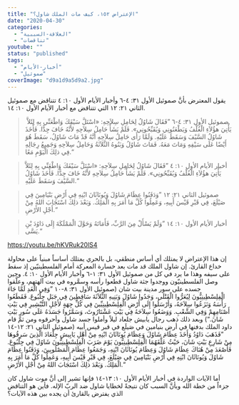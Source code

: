 ```yaml
---
title: "الإعتراض ١٥٢، كيف مات الملك شاول؟"
date: "2020-04-30"
categories: 
  - "العلاقة-السببية"
  - "تناقضات"
youtube: ""
status: "published"
tags: 
  - "أخبار-الأيام"
  - "صموئيل"
coverImage: "d9a1d9a5d9a2.jpg"
---
```


يقول المعترض بأنَّ صموئيل الأول ٣١: ٤-٦ وأخبار الأيام الأول ١٠: ٤ تتناقض مع صموئيل الثاني ٢١: ١٢ التي تتناقض مع أخبار الأيام الأول ١٠: ١٤.

>  صموئيل الأول ٣١: ٤-٦ ”فَقَالَ شَاوُلُ لِحَامِلِ سِلاَحِهِ: «اسْتَلَّ سَيْفَكَ وَاطْعَنِّي بِهِ لِئَلاَّ يَأْتِيَ هؤُلاَءِ الْغُلْفُ وَيَطْعَنُونِي وَيُقَبِّحُونِي». فَلَمْ يَشَأْ حَامِلُ سِلاَحِهِ لأَنَّهُ خَافَ جِدًّا. فَأَخَذَ شَاوُلُ السَّيْفَ وَسَقَطَ عَلَيْهِ. وَلَمَّا رَأَى حَامِلُ سِلاَحِهِ أَنَّهُ قَدْ مَاتَ شَاوُلُ، سَقَطَ هُوَ أَيْضًا عَلَى سَيْفِهِ وَمَاتَ مَعَهُ. فَمَاتَ شَاوُلُ وَبَنُوهُ الثَّلاَثَةُ وَحَامِلُ سِلاَحِهِ وَجَمِيعُ رِجَالِهِ فِي ذلِكَ الْيَوْمِ مَعًا.“

> أخبار الأيام الأول ١٠: ٤ ”فَقَالَ شَاوُلُ لِحَامِلِ سِلاَحِهِ: «اسْتَلَّ سَيْفَكَ وَاطْعَنِّي بِهِ لِئَلاَّ يَأْتِيَ هؤُلاَءِ الْغُلْفُ وَيُقَبِّحُونِي». فَلَمْ يَشَأْ حَامِلُ سِلاَحِهِ لأَنَّهُ خَافَ جِدًّا. فَأَخَذَ شَاوُلُ السَّيْفَ وَسَقَطَ عَلَيْهِ.“

> صموئيل الثاني ٢١: ١٢ ”وَدَفَنُوا عِظَامَ شَاوُلَ وَيُونَاثَانَ ابْنِهِ فِي أَرْضِ بَنْيَامِينَ فِي صَيْلَعَ، فِي قَبْرِ قَيْسَ أَبِيهِ، وَعَمِلُوا كُلَّ مَا أَمَرَ بِهِ الْمَلِكُ. وَبَعْدَ ذلِكَ اسْتَجَابَ اللهُ مِنْ أَجْلِ الأَرْضِ.“

> أخبار الأيام الأول ١٠: ١٤ ”وَلَمْ يَسْأَلْ مِنَ الرَّبِّ، فَأَمَاتَهُ وَحَوَّلَ الْمَمْلَكَةَ إِلَى دَاوُدَ بْنِ يَسَّى.“

https://youtu.be/hKVRuk20lS4

إن هذا الإعتراض لا يمتلك أي أساس منطقي، بل بالحري يمتلك أساساً مبنياً على محاولة خداع القارئ. إن شاول الملك قد مات بعد خسارة المعركة أمام الفلسطينيّين إذ سقط على سيفه وهذا ما يرد في كل من صموئيل الأول ٣١: ١-٦ وأخبار الأيام الأول ١٠: ٤. وحين وصل الفلسطينيّون ووجدوا جثة شاول قطعوا رأسه وسمَّروه في بيت آلهتهم، وعلَّقوا جسده على سور مدينة بيت شان (صموئيل الأول ٣١: ٨-١٠ ”وَفِي الْغَدِ لَمَّا جَاءَ الْفِلِسْطِينِيُّونَ لِيُعَرُّوا الْقَتْلَى، وَجَدُوا شَاوُلَ وَبَنِيهِ الثَّلاَثَةَ سَاقِطِينَ فِي جَبَلِ جِلْبُوعَ. فَقَطَعُوا رَأْسَهُ وَنَزَعُوا سِلاَحَهُ، وَأَرْسَلُوا إِلَى أَرْضِ الْفِلِسْطِينِيِّينَ فِي كُلِّ جِهَةٍ لأَجْلِ التَّبْشِيرِ فِي بَيْتِ أَصْنَامِهِمْ وَفِي الشَّعْبِ. وَوَضَعُوا سِلاَحَهُ فِي بَيْتِ عَشْتَارُوثَ، وَسَمَّرُوا جَسَدَهُ عَلَى سُورِ بَيْتِ شَانَ.“) وبعد ذلك ذهب رجال يابيش جلعاد ليلاً وأملوا جسد شاول وأحرقوه ومن ثمَّ قام داود الملك بدفنها في أرض بنيامين في صَيلَع في قبر قيس أبيه (صموئيل الثاني ٢١: ١٢-١٤ ”فَذَهَبَ دَاوُدُ وَأَخَذَ عِظَامَ شَاوُلَ وَعِظَامَ يُونَاثَانَ ابْنِهِ مِنْ أَهْلِ يَابِيشِ جِلْعَادَ الَّذِينَ سَرِقُوهَا مِنْ شَارِعِ بَيْتِ شَانَ، حَيْثُ عَلَّقَهُمَا الْفِلِسْطِينِيُّونَ يَوْمَ ضَرَبَ الْفِلِسْطِينِيُّونَ شَاوُلَ فِي جِلْبُوعَ. فَأَصْعَدَ مِنْ هُنَاكَ عِظَامَ شَاوُلَ وَعِظَامَ يُونَاثَانَ ابْنِهِ، وَجَمَعُوا عِظَامَ الْمَصْلُوبِينَ، وَدَفَنُوا عِظَامَ شَاوُلَ وَيُونَاثَانَ ابْنِهِ فِي أَرْضِ بَنْيَامِينَ فِي صَيْلَعَ، فِي قَبْرِ قَيْسَ أَبِيهِ، وَعَمِلُوا كُلَّ مَا أَمَرَ بِهِ الْمَلِكُ. وَبَعْدَ ذلِكَ اسْتَجَابَ اللهُ مِنْ أَجْلِ الأَرْضِ.“

أما الآيات الواردة في أخبار الأيام الأول ١٠: ١٣-١٤ فإنها تشير إلى أنَّ موت شاول كان جزءاً من خطة الله وبأنَّ السبب كان نتيجةً لخطايا شاول ضد الربّ الإله. فأين هو التناقض الذي يفترض بالقارئ أن يجده بين هذه الآيات؟
